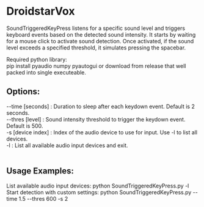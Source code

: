 # DroidstarVox
SoundTriggeredKeyPress listens for a specific sound level and triggers keyboard events based on the detected sound intensity. It starts by waiting for a mouse click to activate sound detection. Once activated, if the sound level exceeds a specified threshold,  it simulates pressing the spacebar.

Required python library: <br />
pip install pyaudio numpy pyautogui
or download from release that well packed into single executeable.

## Options: <br />
  --time [seconds]     : Duration to sleep after each keydown event. Default is 2 seconds. <br />
  --thres [level]      : Sound intensity threshold to trigger the keydown event. Default is 500. <br />
  -s [device index]    : Index of the audio device to use for input. Use -l to list all devices. <br />
  -l                   : List all available audio input devices and exit. <br />
<br />
## Usage Examples: <br />
  List available audio input devices: python SoundTriggeredKeyPress.py -l <br />
  Start detection with custom settings: python SoundTriggeredKeyPress.py --time 1.5 --thres 600 -s 2 <br />
  
